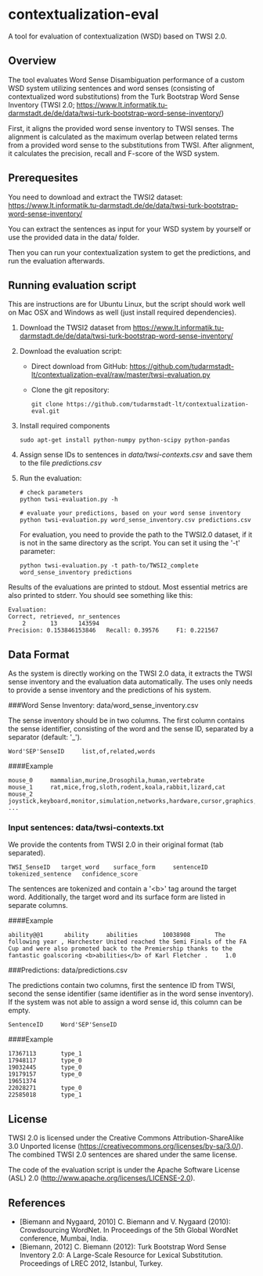 # contextualization-eval
A tool for evaluation of contextualization (WSD) based on TWSI 2.0.

Overview
---------------------

The tool evaluates Word Sense Disambiguation performance of a custom WSD system utilizing sentences and word senses (consisting of contextualized word substitutions) from the Turk Bootstrap Word Sense Inventory (TWSI 2.0; https://www.lt.informatik.tu-darmstadt.de/de/data/twsi-turk-bootstrap-word-sense-inventory/)

First, it aligns the provided word sense inventory to TWSI senses. The alignment is calculated as the maximum overlap between related terms from a provided word sense to the substitutions from TWSI.
After alignment, it calculates the precision, recall and F-score of the WSD system.



Prerequesites
------------------------

You need to download and extract the TWSI2 dataset: https://www.lt.informatik.tu-darmstadt.de/de/data/twsi-turk-bootstrap-word-sense-inventory/

You can extract the sentences as input for your WSD system by yourself or use the provided data in the data/ folder.

Then you can run your contextualization system to get the predictions, and run the evaluation afterwards.



Running evaluation script 
--------------------

This are instructions are for Ubuntu Linux, but the script should work well on Mac OSX and Windows as well (just install required dependencies). 


1. Download the TWSI2 dataset from https://www.lt.informatik.tu-darmstadt.de/de/data/twsi-turk-bootstrap-word-sense-inventory/

2. Download the evaluation script:

   - Direct download from GitHub: https://github.com/tudarmstadt-lt/contextualization-eval/raw/master/twsi-evaluation.py
   
   - Clone the git repository:
   
       ```
       git clone https://github.com/tudarmstadt-lt/contextualization-eval.git
       ```

3. Install required components

    ```
    sudo apt-get install python-numpy python-scipy python-pandas
    ```

4. Assign sense IDs to sentences in *data/twsi-contexts.csv* and save them to the file *predictions.csv*

5. Run the evaluation:

    ```
    # check parameters
    python twsi-evaluation.py -h

    # evaluate your predictions, based on your word sense inventory
    python twsi-evaluation.py word_sense_inventory.csv predictions.csv
    ```
    
    For evaluation, you need to provide the path to the TWSI2.0 dataset, if it is not in the same directory as the script.
    You can set it using the '-t' parameter:
    
    ```
    python twsi-evaluation.py -t path-to/TWSI2_complete word_sense_inventory predictions

    ```
    

Results of the evaluations are printed to stdout. Most essential metrics are also printed to stderr. You should see something like this:


```
Evaluation:
Correct, retrieved, nr_sentences
    2	    13		143594
Precision: 0.153846153846 	Recall: 0.39576 	F1: 0.221567

```

Data Format
---------------

As the system is directly working on the TWSI 2.0 data, it extracts the TWSI sense inventory and the evaluation data automatically. The uses only needs to provide a sense inventory and the predictions of his system.

###Word Sense Inventory: data/word_sense_inventory.csv

The sense inventory should be in two columns. The first column contains the sense identifier, consisting of the word and the sense ID, separated by a separator (default: '_').

```
Word'SEP'SenseID     list,of,related,words
```
####Example
```
mouse_0     mammalian,murine,Drosophila,human,vertebrate
mouse_1     rat,mice,frog,sloth,rodent,koala,rabbit,lizard,cat
mouse_2     joystick,keyboard,monitor,simulation,networks,hardware,cursor,graphics,worm,lab
...
```


### Input sentences: data/twsi-contexts.txt

We provide the contents from TWSI 2.0 in their original format (tab separated).

```
TWSI_SenseID   target_word    surface_form     sentenceID   tokenized_sentence   confidence_score
```
The sentences are tokenized and contain a '\<b\>' tag around the target word. Additionally, the target word and its surface form are listed in separate columns.

####Example
```
ability@@1  	ability  	abilities   	10038908	   The following year , Harchester United reached the Semi Finals of the FA Cup and were also promoted back to the Premiership thanks to the fantastic goalscoring <b>abilities</b> of Karl Fletcher . 	   1.0
```


###Predictions: data/predictions.csv

The predictions contain two columns, first the sentence ID from TWSI, second the sense identifier (same identifier as in the word sense inventory).
If the system was not able to assign a word sense id, this column can be empty.

```
SentenceID     Word'SEP'SenseID
```
####Example
```
17367113	   type_1
17948117	   type_0
19032445	   type_0
19179157	   type_0
19651374	   
22028271	   type_0
22585018	   type_1
```

License
-----------
TWSI 2.0 is licensed under the Creative Commons Attribution-ShareAlike 3.0 Unported license (https://creativecommons.org/licenses/by-sa/3.0/). The combined TWSI 2.0 sentences are shared under the same license.

The code of the evaluation script is under the Apache Software License (ASL) 2.0 (http://www.apache.org/licenses/LICENSE-2.0).


References
-------------
* [Biemann and Nygaard, 2010] C. Biemann and V. Nygaard (2010): Crowdsourcing WordNet.  In Proceedings of the 5th Global WordNet conference, Mumbai, India. 
* [Biemann, 2012] C. Biemann (2012): Turk Bootstrap Word Sense Inventory 2.0:  A Large-Scale Resource for Lexical Substitution. Proceedings of LREC 2012, Istanbul, Turkey.
